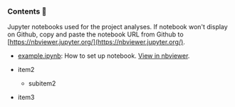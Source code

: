 ### Contents :moyai:

Jupyter notebooks used for the project analyses. If notebook won't display on Github, copy and paste the notebook URL from Github to [https://nbviewer.jupyter.org/](https://nbviewer.jupyter.org/).

- [example.ipynb](https://github.com/nicolossus/FYS-STK4155-Project2/blob/master/notebooks/example.ipynb): How to set up notebook. [View in nbviewer](https://nbviewer.jupyter.org/github/nicolossus/FYS-STK4155-Project2/blob/master/notebooks/example.ipynb).

- item2
  - subitem2

- item3
